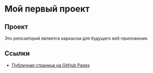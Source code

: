 # Мой первый проект

## Проект
Это репозиторий является каркасом для будущего веб-приложения.

## Ссылки
- [Публичная страница на GitHub Pages](https://qwer39.github.io/my-university-project/)